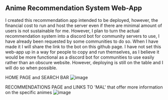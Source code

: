 ## Anime Recommendation System Web-App
I created this recommendation app intended to be deployed, however, the financial cost to run and host the server even if there are minimal amount of users is not sustainable for me. However, I plan to turn the actual recommendation system into a discord bot for community servers to use, I have already been requested by some communities to do so. When I have made it I will share the link to the bot on this github page. I have not set this web-app up in a way for people to copy and run themselves, as I believe it would be more functional as a discord bot for communities to use easily rather than an obscure website. However, deploying is still on the table and I will do so when possible.

HOME PAGE and SEARCH BAR 
![image](https://github.com/user-attachments/assets/fcd83c1b-491b-4d8b-9c6e-971f079f7389)

RECOMMENDATIONS PAGE and LINKS TO 'MAL' that offer more information on the specific animes
![image](https://github.com/user-attachments/assets/73bd6a34-a8ce-4e30-a611-1fb3ccccc6eb)
